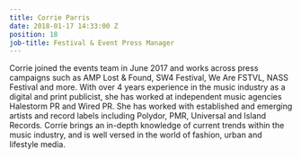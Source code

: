```yaml
---
title: Corrie Parris
date: 2018-01-17 14:33:00 Z
position: 18
job-title: Festival & Event Press Manager
---
```


Corrie joined the events team in June 2017 and works across press campaigns such as AMP Lost & Found, SW4 Festival, We Are FSTVL, NASS Festival and more. With over 4 years experience in the music industry as a digital and print publicist, she has worked at independent music agencies Halestorm PR and Wired PR. She has worked with established and emerging artists and record labels including Polydor, PMR, Universal and Island Records. Corrie brings an in-depth knowledge of current trends within the music industry, and is well versed in the world of fashion, urban and lifestyle media. 